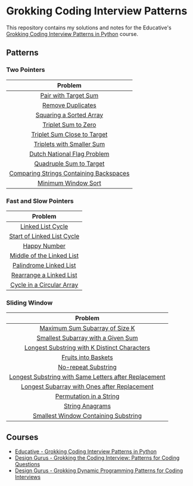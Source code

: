 # Grokking Coding Interview Patterns

This repository contains my solutions and notes for the Educative's [Grokking Coding Interview Patterns in Python](https://www.educative.io/courses/grokking-coding-interview-patterns-python) course.

## Patterns

### Two Pointers

| Problem                                                                                                    |
| :--------------------------------------------------------------------------------------------------------: |
| [Pair with Target Sum](./01-two-pointers/01-pair-with-target-sum.md)                                       |
| [Remove Duplicates](./01-two-pointers/02-remove-duplicates.md)                                             |
| [Squaring a Sorted Array](./01-two-pointers/03-squaring-a-sorted-array.md)                                 |
| [Triplet Sum to Zero](./01-two-pointers/04-triplet-sum-to-zero.md)                                         |
| [Triplet Sum Close to Target](./01-two-pointers/05-triplet-sum-close-to-target.md)                         |
| [Triplets with Smaller Sum](./01-two-pointers/06-triplets-with-smaller-sum.md)                             |
| [Dutch National Flag Problem](./01-two-pointers/07-dutch-national-flag-problem.md)                         |
| [Quadruple Sum to Target](./01-two-pointers/08-quadruple-sum-to-target.md)                                 |
| [Comparing Strings Containing Backspaces](./01-two-pointers/09-comparing-strings-containing-backspaces.md) |
| [Minimum Window Sort](./01-two-pointers/10-minimum-window-sort.md)                                         |

### Fast and Slow Pointers

| Problem                                                                                    |
| :---------------------------------------------------------------------------------------:  |
| [Linked List Cycle](./02-fast-and-slow-pointers/01-linked-list-cycle.md)                   |
| [Start of Linked List Cycle](./02-fast-and-slow-pointers/02-start-of-linked-list-cycle.md) |
| [Happy Number](./02-fast-and-slow-pointers/3-happy-number.md)                              |
| [Middle of the Linked List](./02-fast-and-slow-pointers/04-middle-of-the-linked-list.md)   |
| [Palindrome Linked List](./02-fast-and-slow-pointers/05-palindrome-linked-list.md)         |
| [Rearrange a Linked List](./02-fast-and-slow-pointers/06-rearrange-a-linked-list.md)       |
| [Cycle in a Circular Array](./02-fast-and-slow-pointers/07-cycle-in-a-circular-array.md)   |

### Sliding Window

| Problem                                                                                                                                  |
| :--------------------------------------------------------------------------------------------------------------------------------------: |
| [Maximum Sum Subarray of Size K](./03-sliding-window/01-maximum-sum-subarray-of-size-k.md)                                               |
| [Smallest Subarray with a Given Sum](./03-sliding-window/02-smallest-subarray-with-a-given-sum.md)                                       |
| [Longest Substring with K Distinct Characters](./03-sliding-window/03-longest-substring-with-k-distinct-characters.md)                   |
| [Fruits into Baskets](./03-sliding-window/04-fruits-into-baskets.md)                                                                     |
| [No-repeat Substring](./03-sliding-window/05-no-repeat-substring.md)                                                                     |
| [Longest Substring with Same Letters after Replacement](./03-sliding-window/06-longest-substring-with-same-letters-after-replacement.md) |
| [Longest Subarray with Ones after Replacement](./03-sliding-window/07-longest-subarray-with-ones-after-replacement.md)                   |
| [Permutation in a String](./03-sliding-window/08-permutation-in-a-string.md)                                                             |
| [String Anagrams](./03-sliding-window/09-string-anagrams.md)                                                                             |
| [Smallest Window Containing Substring](./03-sliding-window/10-smallest-window-containing-substring.md)                                   |

## Courses

- [Educative - Grokking Coding Interview Patterns in Python](https://www.educative.io/courses/grokking-coding-interview-patterns-python)
- [Design Gurus - Grokking the Coding Interview: Patterns for Coding Questions](https://www.designgurus.io/course/grokking-the-coding-interview)
- [Design Gurus - Grokking Dynamic Programming Patterns for Coding Interviews](https://www.designgurus.io/course/grokking-dynamic-programming)
